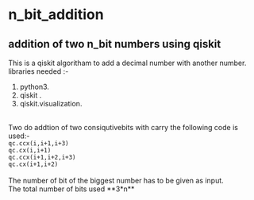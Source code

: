 # n_bit_addition
## addition of two n_bit numbers using qiskit
This is a qiskit algoritham to add a decimal number with another number.
<br>
libraries needed :-
  1. python3.
  2. qiskit .
  3. qiskit.visualization.
<br>
Two do addtion of two consiqutivebits with carry the following code is used:-
<code block>
qc.ccx(i,i+1,i+3) 
qc.cx(i,i+1) 
qc.ccx(i+1,i+2,i+3)
qc.cx(i+1,i+2)
</code block>
<br>
The number of bit of the biggest number has to be given as input.
<br>
The total number of bits used **3*n**
